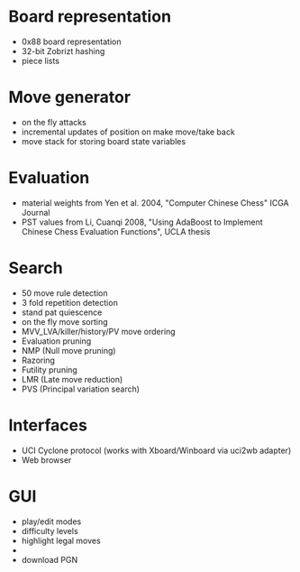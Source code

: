 # Board representation
 - 0x88 board representation
 - 32-bit Zobrizt hashing
 - piece lists

# Move generator
 - on the fly attacks
 - incremental updates of position on make move/take back
 - move stack for storing board state variables

# Evaluation
 - material weights from Yen et al. 2004, "Computer Chinese Chess" ICGA Journal
 - PST values from Li, Cuanqi 2008, "Using AdaBoost to Implement Chinese Chess Evaluation Functions", UCLA thesis
 
# Search
 - 50 move rule detection
 - 3 fold repetition detection
 - stand pat quiescence
 - on the fly move sorting
 - MVV_LVA/killer/history/PV move ordering
 - Evaluation pruning
 - NMP (Null move pruning)
 - Razoring
 - Futility pruning
 - LMR (Late move reduction)
 - PVS (Principal variation search)
 
 # Interfaces
 - UCI Cyclone protocol (works with Xboard/Winboard via uci2wb adapter)
 - Web browser
 
 # GUI
 - play/edit modes
 - difficulty levels
 - highlight legal moves
 -  
 - download PGN
 
 
 
